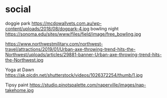 # social
doggie park
https://mcdowallvets.com.au/wp-content/uploads/2018/08/dogpark-4.jpg
bowling night
https://sonoma.edu/sites/www/files/field/image/free_bowling.jpg

<a href="https://encrypted-tbn0.gstatic.com/images?q=tbn%3AANd9GcQY8xYeJ0g9vNLBNDUMbVif_9f_vcgZ9Z_fpQ&usqp=CAU"></a>

https://www.northwestmilitary.com/northwest-travel/attractions/2019/01/Urban-axe-throwing-trend-hits-the-Northwest/uploads/articles/29881-banner-Urban-axe-throwing-trend-hits-the-Northwest.jpg

Yoga at Dawn
https://ak.picdn.net/shutterstock/videos/1026372254/thumb/1.jpg

Tipsy paint
https://studio.pinotspalette.com/naperville/images/nap-takehome.jpg